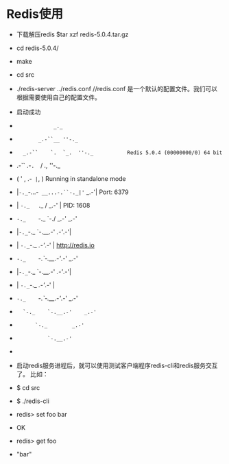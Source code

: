 # Redis使用

- 下载解压redis $tar xzf redis-5.0.4.tar.gz 
- cd redis-5.0.4/
- make
- cd src
- ./redis-server ../redis.conf                 //redis.conf 是一个默认的配置文件。我们可以根据需要使用自己的配置文件。



- 启动成功
-                 _._                                                  
-            _.-``__ ''-._                                             
-       _.-``    `.  `_.  ''-._           Redis 5.0.4 (00000000/0) 64 bit
-   .-`` .-```.  ```\/    _.,_ ''-._                                   
-  (    '      ,       .-`  | `,    )     Running in standalone mode
-  |`-._`-...-` __...-.``-._|'` _.-'|     Port: 6379
-  |    `-._   `._    /     _.-'    |     PID: 1608
-   `-._    `-._  `-./  _.-'    _.-'                                   
-  |`-._`-._    `-.__.-'    _.-'_.-'|                                  
-  |    `-._`-._        _.-'_.-'    |           http://redis.io        
-   `-._    `-._`-.__.-'_.-'    _.-'                                   
-  |`-._`-._    `-.__.-'    _.-'_.-'|                                  
-  |    `-._`-._        _.-'_.-'    |                                  
-   `-._    `-._`-.__.-'_.-'    _.-'                                   
-       `-._    `-.__.-'    _.-'                                       
-           `-._        _.-'                                           
-               `-.__.-'                                               
- 


- 启动redis服务进程后，就可以使用测试客户端程序redis-cli和redis服务交互了。 比如：
- $ cd src
- $ ./redis-cli
- redis> set foo bar
- OK
- redis> get foo
- "bar"


 

